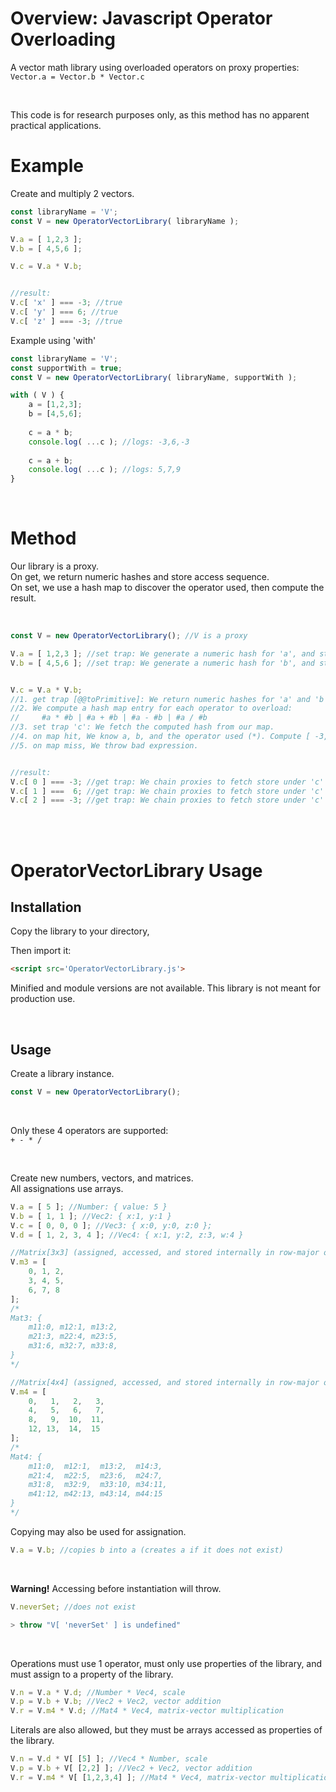 # Overview: Javascript Operator Overloading

A vector math library using overloaded operators on proxy properties: ```Vector.a = Vector.b * Vector.c```

<br />

This code is for research purposes only, as this method has no apparent practical applications.

# Example

Create and multiply 2 vectors.
```JavaScript
const libraryName = 'V';
const V = new OperatorVectorLibrary( libraryName );

V.a = [ 1,2,3 ];
V.b = [ 4,5,6 ];

V.c = V.a * V.b;


//result:
V.c[ 'x' ] === -3; //true
V.c[ 'y' ] === 6; //true
V.c[ 'z' ] === -3; //true

```

Example using 'with'

```JavaScript
const libraryName = 'V';
const supportWith = true;
const V = new OperatorVectorLibrary( libraryName, supportWith );

with ( V ) {
    a = [1,2,3];
    b = [4,5,6];
    
    c = a * b;
    console.log( ...c ); //logs: -3,6,-3
    
    c = a + b;
    console.log( ...c ); //logs: 5,7,9
}
```
<br />

# Method

Our library is a proxy.  
On get, we return numeric hashes and store access sequence.  
On set, we use a hash map to discover the operator used, then compute the result.


<br />

```JavaScript
const V = new OperatorVectorLibrary(); //V is a proxy

V.a = [ 1,2,3 ]; //set trap: We generate a numeric hash for 'a', and store [1,2,3]
V.b = [ 4,5,6 ]; //set trap: We generate a numeric hash for 'b', and store [4,5,6]


V.c = V.a * V.b;
//1. get trap [@@toPrimitive]: We return numeric hashes for 'a' and 'b' and store access chain: [ a, b ]
//2. We compute a hash map entry for each operator to overload:
//     #a * #b | #a + #b | #a - #b | #a / #b
//3. set trap 'c': We fetch the computed hash from our map.
//4. on map hit, We know a, b, and the operator used (*). Compute [ -3, 6, -3 ] and store under 'c'
//5. on map miss, We throw bad expression.


//result:
V.c[ 0 ] === -3; //get trap: We chain proxies to fetch store under 'c'
V.c[ 1 ] ===  6; //get trap: We chain proxies to fetch store under 'c'
V.c[ 2 ] === -3; //get trap: We chain proxies to fetch store under 'c'
```

<br />

<br />

# OperatorVectorLibrary Usage

## Installation

Copy the library to your directory,

Then import it:
```html
<script src='OperatorVectorLibrary.js'>
```

Minified and module versions are not available. This library is not meant for production use.

<br />

## Usage

Create a library instance.

```JavaScript
const V = new OperatorVectorLibrary();
```

<br />

Only these 4 operators are supported:  
``` + - * / ```

<br />

Create new numbers, vectors, and matrices.  
All assignations use arrays.

```JavaScript
V.a = [ 5 ]; //Number: { value: 5 }
V.b = [ 1, 1 ]; //Vec2: { x:1, y:1 }
V.c = [ 0, 0, 0 ]; //Vec3: { x:0, y:0, z:0 };
V.d = [ 1, 2, 3, 4 ]; //Vec4: { x:1, y:2, z:3, w:4 }

//Matrix[3x3] (assigned, accessed, and stored internally in row-major order)
V.m3 = [
    0, 1, 2,
    3, 4, 5,
    6, 7, 8
];
/* 
Mat3: {
    m11:0, m12:1, m13:2,
    m21:3, m22:4, m23:5,
    m31:6, m32:7, m33:8,
}
*/

//Matrix[4x4] (assigned, accessed, and stored internally in row-major order)
V.m4 = [
    0,   1,   2,   3,
    4,   5,   6,   7,
    8,   9,  10,  11,
    12, 13,  14,  15
];
/* 
Mat4: {
    m11:0,  m12:1,  m13:2,  m14:3,
    m21:4,  m22:5,  m23:6,  m24:7,
    m31:8,  m32:9,  m33:10, m34:11,
    m41:12, m42:13, m43:14, m44:15
}
*/
```
Copying may also be used for assignation.
```JavaScript
V.a = V.b; //copies b into a (creates a if it does not exist)
```

<br />

**Warning!** Accessing before instantiation will throw.
```JavaScript
V.neverSet; //does not exist

> throw "V[ 'neverSet' ] is undefined"
```

<br />

Operations must use 1 operator, must only use properties of the library, and must assign to a property of the library.
```JavaScript
V.n = V.a * V.d; //Number * Vec4, scale
V.p = V.b + V.b; //Vec2 + Vec2, vector addition
V.r = V.m4 * V.d; //Mat4 * Vec4, matrix-vector multiplication
```

Literals are also allowed, but they must be arrays accessed as properties of the library.
```JavaScript
V.n = V.d * V[ [5] ]; //Vec4 * Number, scale
V.p = V.b + V[ [2,2] ]; //Vec2 + Vec2, vector addition
V.r = V.m4 * V[ [1,2,3,4] ]; //Mat4 * Vec4, matrix-vector multiplication
```
